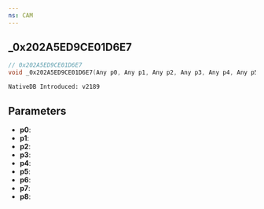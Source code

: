 ```yaml
---
ns: CAM
---
```

## _0x202A5ED9CE01D6E7

```c
// 0x202A5ED9CE01D6E7
void _0x202A5ED9CE01D6E7(Any p0, Any p1, Any p2, Any p3, Any p4, Any p5, Any p6, Any p7, Any p8);
```

```
NativeDB Introduced: v2189
```

## Parameters
* **p0**:
* **p1**:
* **p2**:
* **p3**:
* **p4**:
* **p5**:
* **p6**:
* **p7**:
* **p8**:

